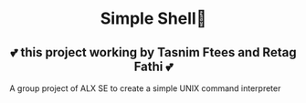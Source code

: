 <h1 align="center">Simple Shell🐚</h1>
  
<h2 align="center" >💕 this project working by Tasnim Ftees and Retag Fathi 💕</h2>
<p align="left">A group project of ALX SE to create a simple UNIX command interpreter</p>
